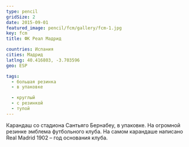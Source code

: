 ```yaml
---
type: pencil
gridSize: 2
date: 2015-09-01
featured_image: pencil/fcm/gallery/fcm-1.jpg
key: fcm
title: ФК Реал Мадрид

countries: Испания
cities: Мадрид
latlng: 40.416803, -3.703596
geo: ESP

tags:
  - большая резинка
  - в упаковке

  - круглый
  - с резинкой
  - тупой
---
```


Карандаш со стадиона Сантьяго Бернабеу, в упаковке. На огромной резинке эмблема футбольного клуба. На самом карандаше написано Real Madrid 1902 – год основания клуба.
